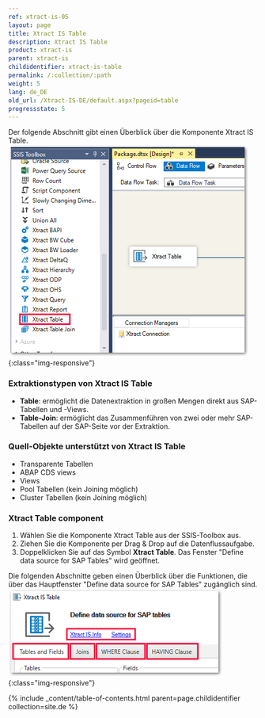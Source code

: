 ```yaml
---
ref: xtract-is-05
layout: page
title: Xtract IS Table
description: Xtract IS Table
product: xtract-is
parent: xtract-is
childidentifier: xtract-is-table
permalink: /:collection/:path
weight: 5
lang: de_DE
old_url: /Xtract-IS-DE/default.aspx?pageid=table
progressstate: 5
---
```


Der folgende Abschnitt gibt einen Überblick über die Komponente Xtract IS Table. 
![XIS_Table_overview](/img/content/xis/xis_table_overview.png){:class="img-responsive"}

### Extraktionstypen von Xtract IS Table

- **Table**: ermöglicht die Datenextraktion in großen Mengen direkt aus SAP-Tabellen und -Views.<br>
- **Table-Join**: ermöglicht das Zusammenführen von zwei oder mehr SAP-Tabellen auf der SAP-Seite vor der Extraktion.<br>

### Quell-Objekte unterstützt von Xtract IS Table

- Transparente Tabellen
- ABAP CDS views
- Views
- Pool Tabellen (kein Joining möglich)
- Cluster Tabellen (kein Joining möglich)

### Xtract Table component
1. Wählen Sie die Komponente Xtract Table aus der SSIS-Toolbox aus. 
2. Ziehen Sie die Komponente per Drag & Drop auf die Datenflussaufgabe. 
3. Doppelklicken Sie auf das Symbol **Xtract Table**. Das Fenster "Define data source for SAP Tables" wird geöffnet.

Die folgenden Abschnitte geben einen Überblick über die Funktionen, die über das Hauptfenster "Define data source for SAP Tables" zugänglich sind.
![Table_define_source](/img/content/xis/table_define_data_source_window.png){:class="img-responsive"}

{% include _content/table-of-contents.html parent=page.childidentifier collection=site.de %}